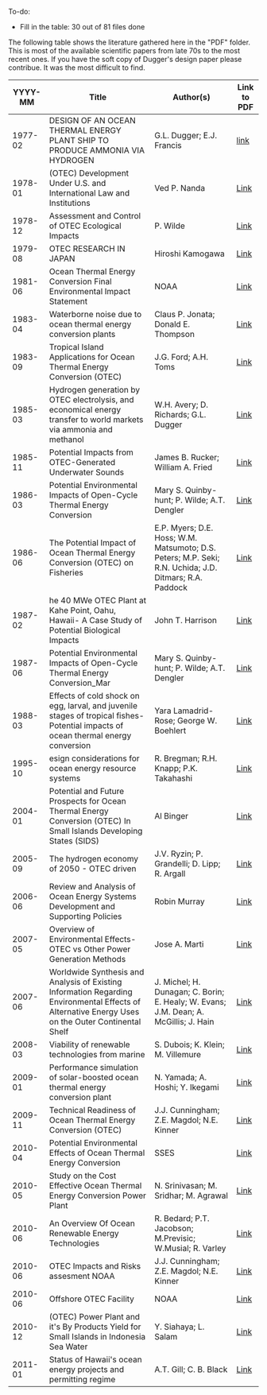 To-do:
* Fill in the table: 30 out of 81 files done

The following table shows the literature gathered here in the "PDF" folder. This is most of the available scientific papers from late 70s to the most recent ones.
If you have the soft copy of Dugger's design paper please contribue. It was the most difficult to find.

| YYYY-MM  | Title | Author(s) | Link to PDF |
| ------------- | ------------- | ------------- | ------------- |
| 1977-02  | DESIGN OF AN OCEAN THERMAL ENERGY PLANT SHIP TO PRODUCE AMMONIA VIA HYDROGEN  | G.L. Dugger; E.J. Francis | [link](https://github.com/yev-d/OTEC-open-source/blob/main/Literature%20Review/PDF/1977-02_DESIGN%20OF%20AN%20OCEAN%20THERMAL%20ENERGY%20PLANT%20SHIP%20TO%20PRODUCE%20AMMONIA%20VIA%20HYDROGEN_Feb-1977.pdf) |
| 1978-01  | (OTEC) Development Under U.S. and International Law and Institutions | Ved P. Nanda | [Link](https://github.com/yev-d/OTEC-open-source/blob/main/Literature%20Review/PDF/1978-01_(OTEC)%20Development%20Under%20U.S.%20and%20International%20Law%20and%20Institutions_Jan-1978.pdf) |
| 1978-12  | Assessment and Control of OTEC Ecological Impacts | P. Wilde | [Link](https://github.com/yev-d/OTEC-open-source/blob/main/Literature%20Review/PDF/1978-12_Assessment%20and%20Control%20of%20OTEC%20Ecological%20Impacts_Dec-1978.pdf) |
| 1979-08  | OTEC RESEARCH IN JAPAN | Hiroshi Kamogawa | [Link](https://github.com/yev-d/OTEC-open-source/blob/main/Literature%20Review/PDF/1979-08_OTEC%20RESEARCH%20IN%20JAPAN_Au-1979.pdf) |
| 1981-06  | Ocean Thermal Energy Conversion Final Environmental Impact Statement | NOAA | [Link](https://github.com/yev-d/OTEC-open-source/blob/main/Literature%20Review/PDF/1981-06_Ocean%20Thermal%20Energy%20Conversion%20Final%20Environmental%20Impact%20Statement_July-1981.pdf) |
| 1983-04  | Waterborne noise due to ocean thermal energy conversion plants | Claus P. Jonata; Donald E. Thompson | [Link](https://github.com/yev-d/OTEC-open-source/blob/main/Literature%20Review/PDF/1983-04_Waterborne%20noise%20due%20to%20ocean%20thermal%20energy%20conversion%20plants_Apr-1983.pdf) |
| 1983-09  | Tropical Island Applications for Ocean Thermal Energy Conversion (OTEC) | J.G. Ford; A.H. Toms | [Link](https://github.com/yev-d/OTEC-open-source/blob/main/Literature%20Review/PDF/1983-09_Tropical%20Island%20Applications%20for%20Ocean%20Thermal%20Energy%20Conversion%20(OTEC)_Sep-1983.pdf) |
| 1985-03  | Hydrogen generation by OTEC electrolysis, and economical energy transfer to world markets via ammonia and methanol | W.H. Avery; D. Richards; G.L. Dugger | [Link](https://github.com/yev-d/OTEC-open-source/blob/main/Literature%20Review/PDF/1985-03_Hydrogen%20generation%20by%20OTEC%20electrolysis%2C%20and%20economical%20energy%20transfer%20to%20world%20markets%20via%20ammonia%20and%20methanol_Mar-1985.pdf) |
| 1985-11  | Potential Impacts from OTEC-Generated Underwater Sounds | James B. Rucker; William A. Fried | [Link](https://github.com/yev-d/OTEC-open-source/blob/main/Literature%20Review/PDF/1985-11_Potential%20Impacts%20from%20OTEC-Generated%20Underwater%20Sounds_Nov-1985.pdf) |
| 1986-03  | Potential Environmental Impacts of Open-Cycle Thermal Energy Conversion | Mary S. Quinby-hunt; P. Wilde; A.T. Dengler | [Link](https://github.com/yev-d/OTEC-open-source/blob/main/Literature%20Review/PDF/1986-03_Potential%20Environmental%20Impacts%20of%20Open-Cycle%20Thermal%20Energy%20Conversion_Mar-1986.pdf) |
| 1986-06 | The Potential Impact of Ocean Thermal Energy Conversion (OTEC) on Fisheries | E.P. Myers; D.E. Hoss; W.M. Matsumoto; D.S. Peters; M.P. Seki; R.N. Uchida; J.D. Ditmars; R.A. Paddock | [Link](https://github.com/yev-d/OTEC-open-source/blob/main/Literature%20Review/PDF/1986-06_The%20Potential%20Impact%20of%20Ocean%20Thermal%20Energy%20Conversion%20(OTEC)%20on%20Fisheries_June-1986.pdf) |
| 1987-02 | he 40 MWe OTEC Plant at Kahe Point, Oahu, Hawaii- A Case Study of Potential Biological Impacts | John T. Harrison | [Link](https://github.com/yev-d/OTEC-open-source/blob/main/Literature%20Review/PDF/1987-02_The%2040%20MWe%20OTEC%20Plant%20at%20Kahe%20Point%2C%20Oahu%2C%20Hawaii-%20A%20Case%20Study%20of%20Potential%20Biological%20Impacts_Feb-1987.pdf) |
| 1987-06 | Potential Environmental Impacts of Open-Cycle Thermal Energy Conversion_Mar | Mary S. Quinby-hunt; P. Wilde; A.T. Dengler | [Link](https://github.com/yev-d/OTEC-open-source/blob/main/Literature%20Review/PDF/1987-06_Potential%20Environmental%20Impacts%20of%20Closed-Cycle%20Ocean%20Thermal%20Energy%20Conversion_June1987.pdf) |
| 1988-03 | Effects of cold shock on egg, larval, and juvenile stages of tropical fishes- Potential impacts of ocean thermal energy conversion | Yara Lamadrid-Rose; George W. Boehlert | [Link](https://github.com/yev-d/OTEC-open-source/blob/main/Literature%20Review/PDF/1988-03_Effects%20of%20cold%20shock%20on%20egg%2C%20larval%2C%20and%20juvenile%20stages%20of%20tropical%20fishes-%20Potential%20impacts%20of%20ocean%20thermal%20energy%20conversion_Mar-1988.pdf) |
| 1995-10 | esign considerations for ocean energy resource systems | R. Bregman; R.H. Knapp; P.K. Takahashi | [Link](https://github.com/yev-d/OTEC-open-source/blob/main/Literature%20Review/PDF/1995-10_Design%20considerations%20for%20ocean%20energy%20resource%20systems_Oct-1995.pdf) |
| 2004-01 | Potential and Future Prospects for Ocean Thermal Energy Conversion (OTEC) In Small Islands Developing States (SIDS) | Al Binger | [Link](https://github.com/yev-d/OTEC-open-source/blob/main/Literature%20Review/PDF/2004-01_Potential%20and%20Future%20Prospects%20for%20Ocean%20Thermal%20Energy%20Conversion%20(OTEC)%20In%20Small%20Islands%20Developing%20States%20(SIDS)_Jan-2004.pdf) |
| 2005-09 | The hydrogen economy of 2050 - OTEC driven | J.V. Ryzin; P. Grandelli; D. Lipp; R. Argall | [Link](https://github.com/yev-d/OTEC-open-source/blob/main/Literature%20Review/PDF/2005-09_The%20hydrogen%20economy%20of%202050%20-%20OTEC%20driven_Sep-2005.pdf) |
| 2006-06 | Review and Analysis of Ocean Energy Systems Development and Supporting Policies | Robin Murray | [Link](https://github.com/yev-d/OTEC-open-source/blob/main/Literature%20Review/PDF/2006-06_Review%20and%20Analysis%20of%20Ocean%20Energy%20Systems%20Development%20and%20Supporting%20Policies_June-2006.pdf) |
| 2007-05 | Overview of Environmental Effects- OTEC vs Other Power Generation Methods | Jose A. Marti | [Link](https://github.com/yev-d/OTEC-open-source/blob/main/Literature%20Review/PDF/2007-05_Overview%20of%20Environmental%20Effects-%20OTEC%20vs%20Other%20Power%20Generation%20Methods_May-2007.pdf) |
| 2007-06 | Worldwide Synthesis and Analysis of Existing Information Regarding Environmental Effects of Alternative Energy Uses on the Outer Continental Shelf | J. Michel; H. Dunagan; C. Borin; E. Healy; W. Evans; J.M. Dean; A. McGillis; J. Hain | [Link](https://github.com/yev-d/OTEC-open-source/blob/main/Literature%20Review/PDF/2007-06_Worldwide%20Synthesis%20and%20Analysis%20of%20Existing%20Information%20Regarding%20Environmental%20Effects%20of%20Alternative%20Energy%20Uses%20on%20the%20Outer%20Continental%20Shelf_July-2007.pdf) |
| 2008-03 | Viability of renewable technologies from marine | S. Dubois; K. Klein; M. Villemure | [Link](https://github.com/yev-d/OTEC-open-source/blob/main/Literature%20Review/PDF/2008-03_Viability%20of%20renewable%20technologies%20from%20marine_mar-2008.pdf) |
| 2009-01 | Performance simulation of solar-boosted ocean thermal energy conversion plant | N. Yamada; A. Hoshi; Y. Ikegami | [Link](https://github.com/yev-d/OTEC-open-source/blob/main/Literature%20Review/PDF/2009-01_Performance%20simulation%20of%20solar-boosted%20ocean%20thermal%20energy%20conversion%20plant_Jan-2009.pdf) |
| 2009-11 | Technical Readiness of Ocean Thermal Energy Conversion (OTEC) | J.J. Cunningham; Z.E. Magdol; N.E. Kinner | [Link](https://github.com/yev-d/OTEC-open-source/blob/main/Literature%20Review/PDF/2009-11_Technical%20Readiness%20of%20Ocean%20Thermal%20Energy%20Conversion%20(OTEC)%20Nov-2009.pdf) |
| 2010-04 | Potential Environmental Effects of Ocean Thermal Energy Conversion | SSES | [Link](https://github.com/yev-d/OTEC-open-source/blob/main/Literature%20Review/PDF/2010-04_Potential%20Environmental%20Effects%20of%20Ocean%20Thermal%20Energy%20Conversion_Apr-2010.pdf) |
| 2010-05 | Study on the Cost Effective Ocean Thermal Energy Conversion Power Plant | N. Srinivasan; M. Sridhar; M. Agrawal | [Link](https://github.com/yev-d/OTEC-open-source/blob/main/Literature%20Review/PDF/2010-05_Study%20on%20the%20Cost%20Effective%20Ocean%20Thermal%20Energy%20Conversion%20Power%20Plant_May-2010.pdf) |
| 2010-06 | An Overview Of Ocean Renewable Energy Technologies | R. Bedard; P.T. Jacobson; M.Previsic; W.Musial; R. Varley | [Link](https://github.com/yev-d/OTEC-open-source/blob/main/Literature%20Review/PDF/2010-06_An%20Overview%20Of%20Ocean%20Renewable%20Energy%20Technologies_June-2010.pdf) |
| 2010-06 | OTEC Impacts and Risks assesment NOAA | J.J. Cunningham; Z.E. Magdol; N.E. Kinner | [Link](https://github.com/yev-d/OTEC-open-source/blob/main/Literature%20Review/PDF/2010-06_OTEC%20Impacts%20and%20Risks%20assesment%20NOAA%20June%202010.pdf) |
| 2010-06 | Offshore OTEC Facility | NOAA | [Link](https://github.com/yev-d/OTEC-open-source/blob/main/Literature%20Review/PDF/2010-06_Offshore%20OTEC%20Facility%2020-july-2010.pdf) |
| 2010-12 | (OTEC) Power Plant and it's By Products Yield for Small Islands in Indonesia Sea Water | Y. Siahaya; L. Salam | [Link](https://github.com/yev-d/OTEC-open-source/blob/main/Literature%20Review/PDF/2010-12_(OTEC)%20Power%20Plant%20and%20it's%20By%20Products%20Yield%20for%20Small%20Islands%20in%20Indonesia%20Sea%20Water_Dec-2010.pdf) |
| 2011-01 | Status of Hawaii's ocean energy projects and permitting regime | A.T. Gill; C. B. Black | [Link](https://github.com/yev-d/OTEC-open-source/blob/main/Literature%20Review/PDF/2011-01_Status%20of%20Hawaii's%20ocean%20energy%20projects%20and%20permitting%20regime_Jan-2011.pdf) |
